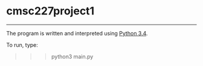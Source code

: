 # cmsc227project1
---
The program is written and interpreted using [Python 3.4](https://www.python.org/downloads/).

To run, type:

  >>> python3 main.py
